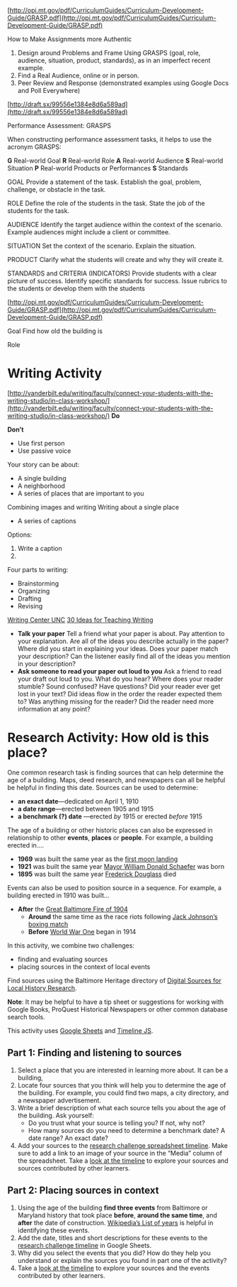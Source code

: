 
[http://opi.mt.gov/pdf/CurriculumGuides/Curriculum-Development-Guide/GRASP.pdf](http://opi.mt.gov/pdf/CurriculumGuides/Curriculum-Development-Guide/GRASP.pdf)

How to Make Assignments more Authentic

1. Design around Problems and Frame Using GRASPS (goal, role, audience, situation, product, standards), as in an imperfect recent example.
2. Find a Real Audience, online or in person.
3. Peer Review and Response (demonstrated examples using Google Docs and Poll Everywhere)

[http://draft.sx/99556e1384e8d6a589ad](http://draft.sx/99556e1384e8d6a589ad)

Performance Assessment: GRASPS

When constructing performance assessment tasks, it helps to use the acronym GRASPS:

**G** Real-world Goal
**R** Real-world Role
**A** Real-world Audience
**S** Real-world Situation
**P** Real-world Products or Performances
**S** Standards

GOAL
Provide a statement of the task. Establish the goal, problem, challenge, or obstacle in the task.

ROLE
Define the role of the students in the task. State the job of the students for the task.

AUDIENCE
Identify the target audience within the context of the scenario. Example audiences might include a client or committee.

SITUATION
Set the context of the scenario. Explain the situation.

PRODUCT
Clarify what the students will create and why they will create it.

STANDARDS and CRITERIA (INDICATORS)
Provide students with a clear picture of success. Identify specific standards for success. Issue rubrics to the students or develop them with the students

[http://opi.mt.gov/pdf/CurriculumGuides/Curriculum-Development-Guide/GRASP.pdf](http://opi.mt.gov/pdf/CurriculumGuides/Curriculum-Development-Guide/GRASP.pdf)

Goal
Find how old the building is

Role

# Writing Activity
[http://vanderbilt.edu/writing/faculty/connect-your-students-with-the-writing-studio/in-class-workshop/](http://vanderbilt.edu/writing/faculty/connect-your-students-with-the-writing-studio/in-class-workshop/)
**Do**

**Don’t**

- Use first person
- Use passive voice

Your story can be about:

- A single building
- A neighborhood
- A series of places that are important to you

Combining images and writing
Writing about a single place
- A series of captions

Options:

1. Write a caption
2. 

Four parts to writing:

- Brainstorming
- Organizing
- Drafting
- Revising

[Writing Center UNC](http://writingcenter.unc.edu/faculty-resources/tips-on-teaching-writing/in-class-writing-exercises/)
[30 Ideas for Teaching Writing](http://www.nwp.org/cs/public/print/resource/922)

- **Talk your paper** Tell a friend what your paper is about. Pay attention to your explanation. Are all of the ideas you describe actually in the paper? Where did you start in explaining your ideas. Does your paper match your description? Can the listener easily find all of the ideas you mention in your description?
- **Ask someone to read your paper out loud to you** Ask a friend to read your draft out loud to you. What do you hear? Where does your reader stumble? Sound confused? Have questions? Did your reader ever get lost in your text? Did ideas flow in the order the reader expected them to? Was anything missing for the reader? Did the reader need more information at any point?


# Research Activity: How old is this place?

One common research task is finding sources that can help determine the age of a building. Maps, deed research, and newspapers can all be helpful be helpful in finding this date. Sources can be used to determine:

- **an exact date**—dedicated on April 1, 1910
- **a date range**—erected between 1905 and 1915
- **a benchmark (?) date** —erected _by_ 1915 or erected _before_ 1915

The age of a building or other historic places can also be expressed in relationship to other **events**, **places** or **people**. For example, a building erected in….

- **1969** was built the same year as the [first moon landing](https://en.wikipedia.org/wiki/Apollo_11)
- **1921** was built the same year [Mayor William Donald Schaefer](https://en.wikipedia.org/wiki/William_Donald_Schaefer) was born
- **1895** was built the same year [Frederick Douglass](https://en.wikipedia.org/wiki/Frederick_Douglass) died

Events can also be used to position source in a sequence. For example, a building erected in 1910 was built…

- **After** the [Great Baltimore Fire of 1904](https://en.wikipedia.org/wiki/Great_Baltimore_Fire)
	- **Around** the same time as the race riots following [Jack Johnson’s boxing match](https://en.wikipedia.org/wiki/Jack_Johnson_(boxer))
	- **Before** [World War One](https://en.wikipedia.org/wiki/World_War_I) began in 1914

In this activity, we combine two challenges:

- finding and evaluating sources
- placing sources in the context of local events 

Find sources using the Baltimore Heritage directory of [Digital Sources for Local History Research](http://baltimoreheritage.org/resources/digital-sources-for-local-history-research/).

**Note**: It may be helpful to have a tip sheet or suggestions for working with Google Books, ProQuest Historical Newspapers or other common database search tools.

This activity uses [Google Sheets](https://www.google.com/sheets/about/) and [Timeline JS](http://timeline.knightlab.com/).

## Part 1: Finding and listening to sources

1. Select a place that you are interested in learning more about. It can be a building, 
2. Locate four sources that you think will help you to determine the age of the building. For example, you could find two maps, a city directory, and a newspaper advertisement.
3. Write a brief description of what each source tells you about the age of the building. Ask yourself:
	- Do you trust what your source is telling you? If not, why not?
	- How many sources do you need to determine a benchmark date? A date range? An exact date?
4. Add your sources to the [research challenge spreadsheet timeline](https://docs.google.com/spreadsheets/d/1O0etcOMbaX6jQXsjrg-7lEBCsWb9KRNSDDDC5gbvlDE/edit?usp=sharing). Make sure to add a link to an image of your source in the “Media” column of the spreadsheet. Take a [look at the timeline](http://cdn.knightlab.com/libs/timeline3/latest/embed/index.html?source=1O0etcOMbaX6jQXsjrg-7lEBCsWb9KRNSDDDC5gbvlDE&font=OpenSans-GentiumBook&lang=en&initial_zoom=2&height=650) to explore your sources and sources contributed by other learners.

## Part 2: Placing sources in context

1. Using the age of the building **find three events** from Baltimore or Maryland history that took place **before**, **around the same time**, and **after** the date of construction. [Wikipedia’s List of years](https://en.wikipedia.org/wiki/List_of_years) is helpful in identifying these events.
2. Add the date, titles and short descriptions for these events to the [research challenge timeline](https://docs.google.com/spreadsheets/d/1O0etcOMbaX6jQXsjrg-7lEBCsWb9KRNSDDDC5gbvlDE/edit?usp=sharing) in Google Sheets.
3. Why did you select the events that you did? How do they help you understand or explain the sources you found in part one of the activity?
3. Take a [look at the timeline](http://cdn.knightlab.com/libs/timeline3/latest/embed/index.html?source=1O0etcOMbaX6jQXsjrg-7lEBCsWb9KRNSDDDC5gbvlDE&font=OpenSans-GentiumBook&lang=en&initial_zoom=2&height=650) to explore your sources and the events contributed by other learners.

